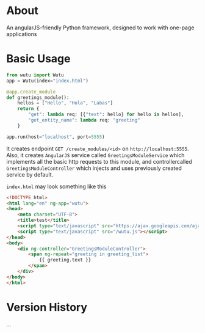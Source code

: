 About
=====
An angularJS-friendly Python framework, designed to work with one-page applications

Basic Usage
===========
```Python
from wutu import Wutu
app = Wutu(index="index.html")

@app.create_module
def greetings_module():
    hellos = ["Hello", "Hola", "Labas"]
    return {
        "get": lambda req: [{"text": hello} for hello in hellos],
        "get_entity_name": lambda req: "greeting"
    }

app.run(host="localhost", port=5555)
```

It creates endpoint `GET /create_modules/<id>` on `http://localhost:5555`. Also, it creates `AngularJS` service called `GreetingsModuleService` which implements all the basic http requests to this module, and
controllercalled `GreetingsModuleController` which injects and uses previously created service by default. 

`index.html` may look something like this

```html
<!DOCTYPE html>
<html lang="en" ng-app="wutu">
<head>
    <meta charset="UTF-8">
    <title>test</title>
    <script type="text/javascript" src="https://ajax.googleapis.com/ajax/libs/angularjs/1.4.4/angular.min.js"></script>
    <script type="text/javascript" src="/wutu.js"></script>
</head>
<body>
    <div ng-controller="GreetingsModuleController">
        <span ng-repeat="greeting in greeting_list">
            {{ greeting.text }}
        </span>
    </div>
</body>
</html>
```

Version History
===============
...

